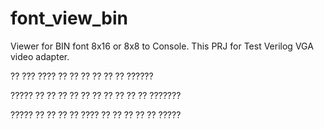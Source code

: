 # font_view_bin
Viewer for BIN font 8x16 or 8x8 to Console. This PRJ for Test Verilog VGA video adapter.

   ?? 
  ??? 
 ???? 
   ?? 
   ?? 
   ?? 
   ?? 
   ?? 
   ?? 
 ?????? 
        
 ????? 
??   ?? 
     ?? 
    ?? 
   ?? 
  ?? 
 ?? 
?? 
??   ?? 
??????? 
        
 ????? 
??   ?? 
     ?? 
     ?? 
  ???? 
     ?? 
     ?? 
     ?? 
??   ?? 
 ????? 

